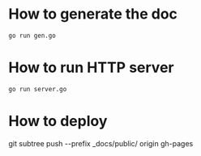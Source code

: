 # How to generate the doc

`go run gen.go`

# How to run HTTP server

`go run server.go`

# How to deploy

git subtree push --prefix _docs/public/ origin gh-pages
